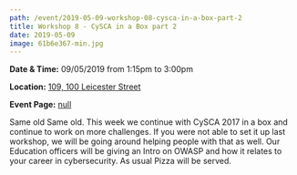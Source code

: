 ```yaml
---
path: /event/2019-05-09-workshop-08-cysca-in-a-box-part-2
title: Workshop 8 - CySCA in a Box part 2
date: 2019-05-09
image: 61b6e367-min.jpg
---
```


**Date & Time:** 09/05/2019 from 1:15pm to 3:00pm

**Location:** [109, 100 Leicester Street](https://learningspaces.unimelb.edu.au/building/278)

**Event Page:** [null](null)


Same old Same old. This week we continue with CySCA 2017 in a box and continue to work on more challenges. If you were not able to set it up last workshop, we will be going around helping people with that as well. 
Our Education officers will be giving an Intro on OWASP and how it relates to your career in cybersecurity. 
As usual Pizza will be served.
